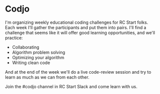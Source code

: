 # Codjo

I'm organizing weekly educational coding challenges for RC Start folks. Each week I'll gather the participants and put them into pairs. I'll find a challenge that seems like it will offer good learning opportunities, and we'll practice:

- Collaborating
- Algorithm problem solving
- Optimizing your algorithm
- Writing clean code

And at the end of the week we'll do a live code-review session and try to learn as much as we can from each other.

Join the #codjo channel in RC Start Slack and come learn with us.
